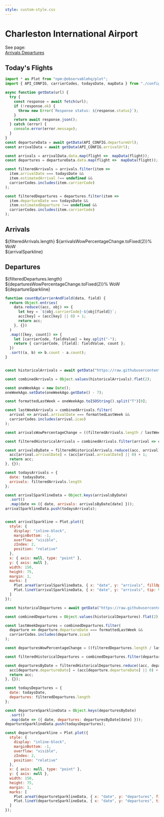 ```yaml
---
style: custom-style.css
---
```


# Charleston International Airport

<div class="chip-description">
  <div class="chip-caption">
  See page:
  </div>
  <a href="/arrivals" class="chip">
  Arrivals
  </a>
  <a href="/departures" class="chip">
  Departures
  </a>
</div>

## Today's Flights

```js
import * as Plot from "npm:@observablehq/plot";
import { API_CONFIG, carrierCodes, todaysDate, mapData } from "./config.js";

async function getData(url) {
  try {
    const response = await fetch(url);
    if (!response.ok) {
      throw new Error(`Response status: ${response.status}`);
    }
    return await response.json();
  } catch (error) {
    console.error(error.message);
  }
}
const departureData = await getData(API_CONFIG.departureUrl);
const arrivalData = await getData(API_CONFIG.arrivalUrl);
```

```js
const arrivals = arrivalData.data.map(flight =>  mapData(flight));
const departures = departureData.data.map(flight =>  mapData(flight));

const filteredArrivals = arrivals.filter(item => 
  item.arrivalDate === todaysDate &&
  item.estimatedArrival !== undefined &&
  carrierCodes.includes(item.carrierCode)
);

const filteredDepartures = departures.filter(item => 
  item.departureDate === todaysDate &&
  item.estimatedDeparture !== undefined &&
  carrierCodes.includes(item.carrierCode)
);

```

<div class="grid grid-cols-2" style="grid-auto-rows: auto;">
  <div class="card">
    <h2>Arrivals</h2>
    <span class="big">${filteredArrivals.length}</span>
    <span class="small">${arrivalsWowPercentageChange.toFixed(2)}% WoW</span>
    <br/>
    <span>${arrivalSparkline}</span>
  </div>
  <div class="card">
    <h2>Departures</h2>
    <span class="big">${filteredDepartures.length}</span>
    <span class="small">${departuresWowPercentageChange.toFixed(2)}% WoW</span>
    <br/>
    <span>${departureSparkline}</span>
  </div>
  
</div>

```js
function countByCarrierAndField(data, field) {
  return Object.entries(
    data.reduce((acc, obj) => {
      let key = `${obj.carrierCode}-${obj[field]}`;
      acc[key] = (acc[key] || 0) + 1;
      return acc;
    }, {})
  )
  .map(([key, count]) => {
    let [carrierCode, fieldValue] = key.split("-");
    return { carrierCode, [field]: fieldValue, count };
  })
  .sort((a, b) => b.count - a.count);
}

```

```js

const historicalArrivals = await getData("https://raw.githubusercontent.com/bradfordjohnson/kchs/refs/heads/master/data/arrivals.json");

const combinedArrivals = Object.values(historicalArrivals).flat(2);

const oneWeekAgo = new Date();
oneWeekAgo.setDate(oneWeekAgo.getDate() - 7);

const formattedLastWeek = oneWeekAgo.toISOString().split("T")[0];

const lastWeekArrivals = combinedArrivals.filter(
  arrival => arrival.arrivalDate === formattedLastWeek &&
  carrierCodes.includes(arrival.icao)
);

const arrivalsWowPercentageChange = ((filteredArrivals.length / lastWeekArrivals.length) - 1) * 100;

const filteredHistoricalArrivals = combinedArrivals.filter(arrival => carrierCodes.includes(arrival.icao));

const arrivalsByDate = filteredHistoricalArrivals.reduce((acc, arrival) => {
  acc[arrival.arrivalDate] = (acc[arrival.arrivalDate] || 0) + 1;
  return acc;
}, {});

const todaysArrivals = {
  date: todaysDate,
  arrivals: filteredArrivals.length
};

const arrivalSparklineData = Object.keys(arrivalsByDate)
  .sort()
  .map(date => ({ date, arrivals: arrivalsByDate[date] }));
arrivalSparklineData.push(todaysArrivals);


const arrivalSparkline = Plot.plot({
  style: {
    display: "inline-block",
    marginBottom: -1,
    overflow: "visible",
    zIndex: 2,
    position: "relative"
  },
  x: { axis: null, type: "point" },
  y: { axis: null },
  width: 150,
  height: 75,
  margin: 1,
  marks: [
    Plot.areaY(arrivalSparklineData, { x: "date", y: "arrivals", fillOpacity: 0.1}),
    Plot.lineY(arrivalSparklineData, { x: "date", y: "arrivals", tip: true})
  ]
});
```

```js
const historicalDepartures = await getData("https://raw.githubusercontent.com/bradfordjohnson/kchs/refs/heads/master/data/departures.json");

const combinedDepartures = Object.values(historicalDepartures).flat(2);

const lastWeekDepartures = combinedDepartures.filter(
  departure => departure.departureDate === formattedLastWeek &&
  carrierCodes.includes(departure.icao)
);

const departuresWowPercentageChange = ((filteredDepartures.length / lastWeekDepartures.length) - 1) * 100;

const filteredHistoricalDepartures = combinedDepartures.filter(departure => carrierCodes.includes(departure.icao));

const departuresByDate = filteredHistoricalDepartures.reduce((acc, departure) => {
  acc[departure.departureDate] = (acc[departure.departureDate] || 0) + 1;
  return acc;
}, {});

const todaysDepartures = {
  date: todaysDate,
  departures: filteredDepartures.length
};

const departureSparklineData = Object.keys(departuresByDate)
  .sort()
  .map(date => ({ date, departures: departuresByDate[date] }));
departureSparklineData.push(todaysDepartures);

const departureSparkline = Plot.plot({
  style: {
    display: "inline-block",
    marginBottom: -1,
    overflow: "visible",
    zIndex: 2,
    position: "relative"
  },
  x: { axis: null, type: "point" },
  y: { axis: null },
  width: 150,
  height: 75,
  margin: 1,
  marks: [
    Plot.areaY(departureSparklineData, { x: "date", y: "departures", fillOpacity: 0.1}),
    Plot.lineY(departureSparklineData, { x: "date", y: "departures", tip: true})
  ]
});
```